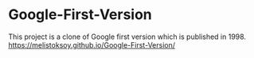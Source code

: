 # Google-First-Version
This project is a clone of Google first version which is published in 1998.
https://melistoksoy.github.io/Google-First-Version/
